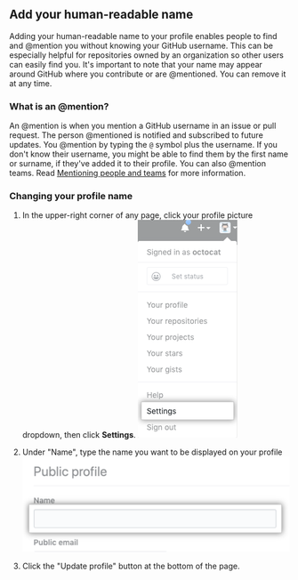 ## Add your human-readable name

Adding your human-readable name to your profile enables people to find and @mention you without knowing your GitHub username. This can be especially helpful for repositories owned by an organization so other users can easily find you. It's important to note that your name may appear around GitHub where you contribute or are @mentioned. You can remove it at any time.

### What is an @mention?
An @mention is when you mention a GitHub username in an issue or pull request. The person @mentioned is notified and subscribed to future updates. You @mention by typing the `@` symbol plus the username. If you don't know their username, you might be able to find them by the first name or surname, if they've added it to their profile. You can also @mention teams. Read [Mentioning people and teams](https://docs.github.com/en/github/writing-on-github/basic-writing-and-formatting-syntax#mentioning-people-and-teams) for more information.

### Changing your profile name

1. In the upper-right corner of any page, click your profile picture dropdown, then click **Settings**.
![Profile picture dropdown screenshot](./img/userbar-account-settings.png)

2. Under "Name", type the name you want to be displayed on your profile
![Profile name screenshot](./img/name-field.png)

3. Click the "Update profile" button at the bottom of the page.
